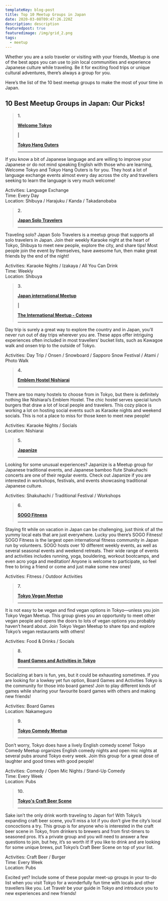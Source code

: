 ```yaml
---
templateKey: blog-post
title: Top 10 Meetup Groups in Japan
date: 2020-03-08T09:47:26.220Z
description: description
featuredpost: true
featuredimage: /img/grid_2.png
tags:
  - meetup
---
```

Whether you are a solo traveler or visiting with your friends, Meetup is one of the best apps you can use to join local communities and experience Japanese culture while traveling. Be it for exciting food trips or unique cultural adventures, there’s always a group for you. 

Here’s the list of the 10 best meetup groups to make the most of your time in Japan. 

## 10 Best Meetup Groups in Japan: Our Picks!

> **1.**
>
>  
>
> [**Welcome Tokyo**](https://www.meetup.com/Welcome-Tokyo/)
>
>  
>
> **\|**
>
>  
>
> [**Tokyo Hang Outers**](https://www.meetup.com/Tokyo-hungouters-Meetup/events/)
>
> ****

If you know a bit of Japanese language and are willing to improve your Japanese or do not mind speaking English with those who are learning, Welcome Tokyo and Tokyo Hang Outers is for you. They host a lot of language exchange events almost every day across the city and travellers seeking to learn the language is very much welcome! 

Activities: Language Exchange\
Time: Every Day\
Location: Shibuya / Harajuku / Kanda / Takadanobaba 

> **2.**
>
>  
>
> [**Japan Solo Travelers**](https://www.meetup.com/Japan-Solo-Travelers/)
>
> ****

Traveling solo? Japan Solo Travelers is a meetup group that supports all solo travelers in Japan. Join their weekly Karaoke night at the heart of Tokyo, Shibuya to meet new people, explore the city, and share tips! Most people join the event by themselves, have awesome fun, then make great friends by the end of the night!      

Activities: Karaoke Nights / Izakaya / All You Can Drink \
Time: Weekly\
Location: Shibuya

> **3.**
>
>  
>
> [**Japan international Meetup**](https://www.meetup.com/Japan-International-Meetup/)
>
>  
>
> **\|**
>
>  
>
> [**The International Meetup - Cotowa** ](https://www.meetup.com/Cotowa-Social-Events-Activities-Tokyo/)
>
> ****

Day trip is surely a great way to explore the country and in Japan, you’ll never run out of day trips wherever you are. These apps offer intriguing experiences often included in most travellers’ bucket lists, such as Kawagoe walk and onsen trip to the outside of Tokyo. 

Activities: Day Trip / Onsen / Snowboard / Sapporo Snow Festival / Atami / Photo Walk

> **4.**
>
>  
>
> [**Emblem Hostel Nishiarai** ](https://www.meetup.com/Emblem-Hostel-Nishiarai/)
>
> ****

There are too many hostels to choose from in Tokyo, but there is definitely nothing like Nishiarai’s Emblem Hostel. The chic hostel serves special lunch burgers that draw a lot of local people and travelers. This cozy place is working a lot on hosting social events such as Karaoke nights and weekend socials. This is not a place to miss for those keen to meet new people! 

Activities: Karaoke Nights / Socials\
Location: Nishiarai

> **5.**
>
>  
>
> [**Japanize**](https://www.meetup.com/japanize/)
>
> ****

Looking for some unusual experiences? Japanize is a Meetup group for Japanese traditional events, and Japanese bamboo flute Shakuhachi concerts are one of their regular events. Check out Japanize if you are interested in workshops, festivals, and events showcasing traditional Japanese culture.

Activities: Shakuhachi / Traditional Festival / Workshops

> **6.**
>
>  
>
> [**SOGO Fitness**](https://www.meetup.com/SOGO-Fitness/)
>
> ****

Staying fit while on vacation in Japan can be challenging, just think of all the yummy local eats that are just everywhere. Lucky you there’s SOGO Fitness! SOGO Fitness is the largest open international fitness community in Japan run by volunteers. SOGO hosts over 10 different weekly events, as well as several seasonal events and weekend retreats. Their wide range of events and activities includes running, yoga, bouldering, workout bootcamps, and even acro yoga and meditation! Anyone is welcome to participate, so feel free to bring a friend or come and just make some new ones!

Activities: Fitness / Outdoor Activities

> **7.**
>
>  
>
> [**Tokyo Vegan Meetup**](https://www.meetup.com/vegan-389/)
>
> ****

It is not easy to be vegan and find vegan options in Tokyo—unless you join Tokyo Vegan Meetup. This group gives you an opportunity to meet other vegan people and opens the doors to lots of vegan options you probably haven’t heard about. Join Tokyo Vegan Meetup to share tips and explore Tokyo’s vegan restaurants with others! 

Activities: Food & Drinks / Socials

> **8.**
>
>  
>
> [**Board Games and Activities in Tokyo**](https://www.meetup.com/Various-Games-in-Tokyo/)
>
> ****

Socializing at bars is fun, yes, but it could be exhausting sometimes. If you are looking for a lowkey yet fun option, Board Games and Activities Tokyo is the community for those into board games! Join to play different kinds of games while sharing your favourite board games with others and making new friends!  

Activities: Board Games\
Location: Nakameguro

> **9.**
>
>  
>
> [**Tokyo Comedy Meetup**](https://www.meetup.com/Tokyo-Comedy-Events/)
>
> ****

Don’t worry, Tokyo does have a lively English comedy scene! Tokyo Comedy Meetup organizes English comedy nights and open mic nights at several pubs around Tokyo every week. Join this group for a great dose of laughter and good times with good people! 

Activities:  Comedy / Open Mic Nights /  Stand-Up Comedy\
Time: Every Week\
Location: Pubs

> **10.**
>
>  
>
> [**Tokyo's Craft Beer Scene**](https://www.meetup.com/Tokyos-Craft-Beer-Scene/)
>
> ****

Sake isn’t the only drink worth traveling to Japan for! With Tokyo’s expanding craft beer scene, you’ll miss a lot if you don’t give the city’s local concoctions a try. This group is for anyone who is interested in the craft beer scene in Tokyo, from drinkers to brewers and from first-timers to seasoned pros. It’s a private group and you will need to answer a few questions to join, but hey, it’s so worth it! If you like to drink and are looking for some unique brews, put Tokyo’s Craft Beer Scene on top of your list.

Activities:  Craft Beer / Burger\
Time: Every Week\
Location: Pubs

Excited yet? Include some of these popular meet-up groups in your to-do list when you visit Tokyo for a wonderfully fun time with locals and other travellers like you. Let Travelr be your guide in Tokyo and introduce you to new experiences and new friends!
